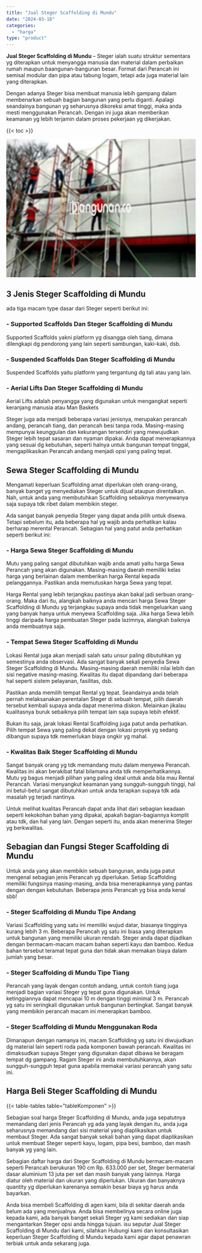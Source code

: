 ```yaml
---
title: "Jual Steger Scaffolding di Mundu"
date: "2024-03-18"
categories: 
  - "harga"
type: "product"
---
```


**Jual Steger Scaffolding di Mundu** – Steger ialah suatu struktur sementara yg diterapkan untuk menyangga manusia dan material dalam perbaikan rumah maupun baangunan-bangunan besar. Format dari Perancah ini semisal modular dan pipa atau tabung logam, tetapi ada juga material lain yang diterapkan.

Dengan adanya Steger bisa membuat manusia lebih gampang dalam membenarkan sebuah bagian bangunan yang perlu diganti. Apalagi seandainya bangunan yg seharusnya dikoreksi amat tinggi, maka anda mesti menggunakan Perancah. Dengan ini juga akan memberikan keamanan yg lebih terjamin dalam proses pekerjaan yg dikerjakan.

{{< toc >}}

![Jual Steger Scaffolding di Mundu](/images/sewa-scaffolding-steger-07.png)

## 3 Jenis Steger Scaffolding di Mundu

ada tiga macam type dasar dari Steger seperti berikut ini:

### \- Supported Scaffolds Dan Steger Scaffolding di Mundu

Supported Scaffolds yakni platform yg disangga oleh tiang, dimana dilengkapi dg pendorong yang lain seperti sambungan, kaki-kaki, dsb.

### \- Suspended Scaffolds Dan Steger Scaffolding di Mundu

Suspended Scaffolds yaitu platform yang tergantung dg tali atau yang lain.

### \- Aerial Lifts Dan Steger Scaffolding di Mundu

Aerial Lifts adalah penyangga yang digunakan untuk mengangkat seperti keranjang manusia atau Man Baskets

Steger juga ada menjadi beberapa variasi jenisnya, merupakan perancah andang, perancah tiang, dan perancah besi tanpa roda. Masing-masing mempunyai keunggulan dan kekurangan tersendiri yang mewujudkan Steger lebih tepat sasaran dan nyaman dipakai. Anda dapat menerapkannya yang sesuai dg kebutuhan, seperti halnya untuk bangunan tempat tinggal, mengaplikasikan Perancah andang menjadi opsi yang paling tepat.

## Sewa Steger Scaffolding di Mundu

Mengamati keperluan Scaffolding amat diperlukan oleh orang-orang, banyak banget yg menyediakan Steger untuk dijual ataupun direntalkan. Nah, untuk anda yang membutuhkan Scaffolding sebaiknya menyewanya saja supaya tdk ribet dalam membikin steger.

Ada sangat banyak penyedia Steger yang dapat anda pilih untuk disewa. Tetapi sebelum itu, ada beberapa hal yg wajib anda perhatikan kalau berharap merental Perancah. Sebagian hal yang patut anda perhatikan seperti berikut ini:

### \- Harga Sewa Steger Scaffolding di Mundu

Mutu yang paling sangat dibutuhkan wajib anda amati yaitu harga Sewa Perancah yang akan digunakan. Masing-masing daerah memiliki kelas harga yang berlainan dalam memberikan harga Rental kepada pelanggannya. Pastikan anda memutuskan harga Sewa yang tepat.

Harga Rental yang lebih terjangkau pastinya akan bakal jadi serbuan orang-orang. Maka dari itu, alangkah baiknya anda mencari harga Sewa Steger Scaffolding di Mundu yg terjangkau supaya anda tidak mengeluarkan uang yang banyak hanya untuk menyewa Scaffolding saja. Jika harga Sewa lebih tinggi daripada harga pembuatan Steger pada lazimnya, alangkah baiknya anda membuatnya saja.

### \- Tempat Sewa Steger Scaffolding di Mundu

Lokasi Rental juga akan menjadi salah satu unsur paling dibutuhkan yg semestinya anda observasi. Ada sangat banyak sekali penyedia Sewa Steger Scaffolding di Mundu. Masing-masing daerah memiliki nilai lebih dan sisi negative masing-masing. Kwalitas itu dapat dipandang dari beberapa hal seperti sistem pelayanan, fasilitas, dsb.

Pastikan anda memilih tempat Rental yg tepat. Seandainya anda telah pernah melaksanakan perentalan Steger di sebuah tempat, pilih daerah tersebut kembali supaya anda dapat menerima diskon. Melainkan jikalau kualitasnya buruk sebaiknya pilih tempat lain saja supaya lebih efektif.

Bukan itu saja, jarak lokasi Rental Scaffolding juga patut anda perhatikan. Pilih tempat Sewa yang paling dekat dengan lokasi proyek yg sedang dibangun supaya tdk memerlukan biaya ongkir yg mahal.

### \- Kwalitas Baik Steger Scaffolding di Mundu

Sangat banyak orang yg tdk memandang mutu dalam menyewa Perancah. Kwalitas ini akan berakibat fatal bilamana anda tdk memperhatikannya. Mutu yg bagus menjadi pilihan yang paling ideal untuk anda bila mau Rental Perancah. Variasi menyangkut keamanan yang sungguh-sungguh tinggi, hal ini betul-betul sangat dibutuhkan untuk anda terapkan supaya tdk ada masalah yg terjadi nantinya.

Untuk melihat kualitas Perancah dapat anda lihat dari sebagian keadaan seperti kekokohan bahan yang dipakai, apakah bagian-bagiannya komplit atau tdk, dan hal yang lain. Dengan seperti itu, anda akan menerima Steger yg berkwalitas.

## Sebagian dan Fungsi Steger Scaffolding di Mundu

Untuk anda yang akan membikin sebuah bangunan, anda juga patut mengenal sebagian jenis Perancah yg diperlukan. Setiap Scaffolding memiliki fungsinya masing-masing, anda bisa menerapkannya yang pantas dengan dengan kebutuhan. Beberapa jenis Perancah yg bisa anda kenal sbb!

### \- Steger Scaffolding di Mundu Tipe Andang

Variasi Scaffolding yang satu ini memiliki wujud datar, biasanya tingginya kurang lebih 3 m. Beberapa Perancah yg satu ini biasa yang diterapkan untuk bangunan yang memiliki ukuran rendah. Steger anda dapat dijadikan dengan bermacam-macam macam bahan seperti kayu dan bamboo. Kedua bahan tersebut teramat tepat guna dan tidak akan memakan biaya dalam jumlah yang besar.

### \- Steger Scaffolding di Mundu Tipe Tiang

Perancah yang layak dengan contoh andang, untuk contoh tiang juga menjadi bagian variasi Steger yg tepat guna digunakan. Untuk ketinggiannya dapat mencapai 10 m dengan tinggi minimal 3 m. Perancah yg satu ini seringkali digunakan untuk bangunan bertingkat. Sangat banyak yang membikin perancah macam ini menerapkan bamboo.

### \- Steger Scaffolding di Mundu Menggunakan Roda

Dimanapun dengan namanya ini, macam Scaffolding yg satu ini diwujudkan dg material lain seperti roda pada komponen bawah perancah. Kwalitas ini dimaksudkan supaya Steger yang digunakan dapat dibawa ke beragam tempat dg gampang. Ragam Steger ini anda membutuhkannya, akan sungguh-sungguh tepat guna apabila memakai variasi perancah yang satu ini.

## Harga Beli Steger Scaffolding di Mundu

{{< table-tables table="tableKomponen" >}}

Sebagian soal harga Steger Scaffolding di Mundu, anda juga sepatutnya memandang dari jenis Perancah yg ada yang layak dengan itu, anda juga seharusnya memandang dari sisi material yang diaplikasikan untuk membaut Steger. Ada sangat banyak sekali bahan yang dapat diaplikasikan untuk membuat Steger seperti kayu, logam, pipa besi, bamboo, dan masih banyak yg yang lain.

Sebagian daftar harga dari Steger Scaffolding di Mundu bermacam-macam seperti Perancah berukuran 190 cm Rp. 633.000 per set, Steger bermaterial dasar aluminium 13 juta per set dan masih banyak yang lainnya. Harga diatur oleh material dan ukuran yang diperlukan. Ukuran dan banyaknya quantity yg diperlukan karenanya semakin besar biaya yg harus anda bayarkan.

Anda bisa membeli Scaffolding di agen kami, bila di sekitar daerah anda belum ada yang menjualnya. Anda bisa membelinya secara online juga kepada kami, ada banyak banget sekali Steger yg kami sediakan dan siap mengantarkan Steger opsi anda hingga tujuan. isu seputar Jual Steger Scaffolding di Mundu dari kami, silahkan Hubungi kami dan konsultasikan keperluan Steger Scaffolding di Mundu kepada kami agar dapat penawran terbiak untuk anda sekarang juga.
